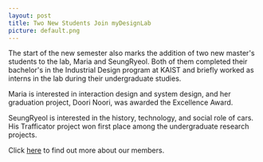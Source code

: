 ```yaml
---
layout: post
title: Two New Students Join myDesignLab
picture: default.png
---
```


The start of the new semester also marks the addition of two new master's students to the lab, Maria and SeungRyeol. Both of them completed their bachelor's in the Industrial Design program at KAIST and briefly worked as interns in the lab during their undergraduate studies.

Maria is interested in interaction design and system design, and her graduation project, Doori Noori, was awarded the Excellence Award.

SeungRyeol is interested in the history, technology, and social role of cars. His Trafficator project won first place among the undergraduate research projects.

Click <a target = "_blank" href = "../../../../people">here</a> to find out more about our members.